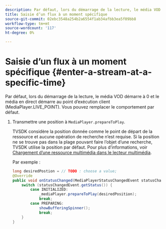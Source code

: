 ```yaml
---
description: Par défaut, lors du démarrage de la lecture, le média VOD démarre à 0 et le média en direct démarre au point d’exécution client (MediaPlayer.LIVE_POINT). Vous pouvez remplacer le comportement par défaut.
title: Saisie d’un flux à un moment spécifique
source-git-commit: 02ebc3548a254b2a6554f1ab34afbb3ea5f09bb8
workflow-type: tm+mt
source-wordcount: '117'
ht-degree: 0%

---
```


# Saisie d’un flux à un moment spécifique {#enter-a-stream-at-a-specific-time}

Par défaut, lors du démarrage de la lecture, le média VOD démarre à 0 et le média en direct démarre au point d’exécution client (MediaPlayer.LIVE_POINT). Vous pouvez remplacer le comportement par défaut.

1. Transmettre une position à `MediaPlayer.prepareToPlay`.

   TVSDK considère la position donnée comme le point de départ de la ressource et aucune opération de recherche n’est requise. Si la position ne se trouve pas dans la plage pouvant faire l’objet d’une recherche, TVSDK utilise la position par défaut. Pour plus d’informations, voir [Chargement d’une ressource multimédia dans le lecteur multimédia](../../../tvsdk-3x-android-prog/android-3x-content-playback-options-android2/mediaplayer-initialize-for-video/android-3x-media-resource-load.md).

   Par exemple :

   ```java
   long desiredPostion = // TODO : choose a value; 
   @Override 
   public void onStatusChanged(MediaPlayerStatusChangedEvent statusChangedEvent) {   
       switch (statusChangedEvent.getStatus()) { 
           case INITIALIZED: 
               _mediaPlayer.prepareToPlay(desiredPosition); 
               break; 
           case PREPARING: 
               showBufferingSpinner(); 
               break; 
       } 
   }
   ```
